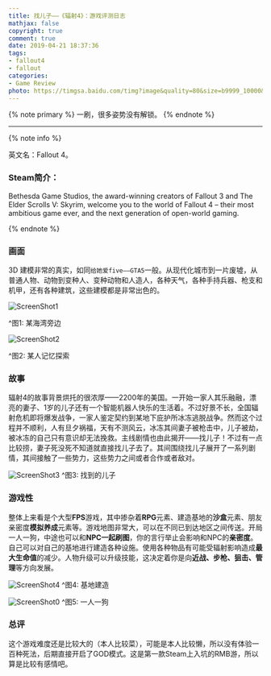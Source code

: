 ```yaml
---
title: 找儿子——《辐射4》：游戏评测日志
mathjax: false
copyright: true
comment: true
date: 2019-04-21 18:37:36
tags:
- fallout4
- fallout
categories:
- Game Review
photo: https://timgsa.baidu.com/timg?image&quality=80&size=b9999_10000&sec=1555853912496&di=ad82ae968b86a02e488a600dccbad901&imgtype=0&src=http%3A%2F%2Fwww.gamemei.com%2Fbackground%2Fuploads%2Fallimg%2F20170213%2F1486965809529394.jpg
---
```


{% note primary %}
一刷，很多姿势没有解锁。
{% endnote %}

<!-- more -->

---


{% note info %}

英文名：Fallout 4。

### Steam简介：

Bethesda Game Studios, the award-winning creators of Fallout 3 and The Elder Scrolls V: Skyrim, welcome you to the world of Fallout 4 – their most ambitious game ever, and the next generation of open-world gaming.

{% endnote %}

### 画面

3D 建模非常的真实，如同`给她爱five——GTA5`一般。从现代化城市到一片废墟，从普通人物、动物到变种人、变种动物和人造人，各种天气，各种手持兵器、枪支和机甲，还有各种建筑，这些建模都是非常出色的。

![ScreenShot1](https://blog-resource-1259125863.cos.ap-beijing.myqcloud.com/images/fallout4/ScreenShot1.png)

^图1: 某海湾旁边

![ScreenShot2](https://blog-resource-1259125863.cos.ap-beijing.myqcloud.com/images/fallout4/ScreenShot2.png)

^图2: 某人记忆探索



### 故事

辐射4的故事背景烘托的很浓厚——2200年的美国。一开始一家人其乐融融，漂亮的妻子、1岁的儿子还有一个智能机器人快乐的生活着。不过好景不长，全国辐射危机即将爆发战争，一家人鉴定契约到某地下庇护所冰冻逃脱战争。然而这个过程并不顺利，人有旦夕祸福，天有不测风云，冰冻其间妻子被枪击中，儿子被劫，被冰冻的自己只有意识却无法挽救。主线剧情也由此揭开——找儿子！不过有一点比较捞，妻子死没死不知道就直接找儿子去了。其间围绕找儿子展开了一系列剧情，其间接触了一些势力，这些势力之间或者合作或者敌对。

![ScreenShot3](https://blog-resource-1259125863.cos.ap-beijing.myqcloud.com/images/fallout4/ScreenShot3.png)
^图3: 找到的儿子

### 游戏性

整体上来看是个大型**FPS**游戏，其中掺杂着**RPG**元素、建造基地的**沙盒**元素、朋友亲密度**模拟养成**元素等。游戏地图非常大，可以在不同已到达地区之间传送。开局一人一狗，中途也可以和**NPC一起刷图**，你的言行举止会影响和NPC的**亲密度**。自己可以对自己的基地进行建造各种设施。使用各种物品有可能受辐射影响造成**最大生命值**的减少。人物升级可以升级技能，这决定着你是向**近战、步枪、狙击、管理**等方向发展。


![ScreenShot4](https://blog-resource-1259125863.cos.ap-beijing.myqcloud.com/images/fallout4/ScreenShot4.png)
^图4: 基地建造


![ScreenShot0](https://blog-resource-1259125863.cos.ap-beijing.myqcloud.com/images/fallout4/ScreenShot0.png)
^图5: 一人一狗

### 总评

这个游戏难度还是比较大的（本人比较菜），可能是本人比较懒，所以没有体验一百种死法，后期直接开启了GOD模式。这是第一款Steam上入坑的RMB游，所以算是比较有感情吧。
